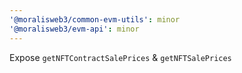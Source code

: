 ```yaml
---
'@moralisweb3/common-evm-utils': minor
'@moralisweb3/evm-api': minor
---
```


Expose `getNFTContractSalePrices` & `getNFTSalePrices`
